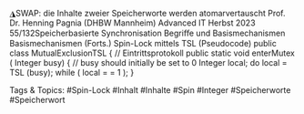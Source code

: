 ◮SWAP: die Inhalte zweier Speicherworte werden atomarvertauscht
Prof. Dr. Henning Pagnia (DHBW Mannheim) Advanced IT Herbst 2023 55/132Speicherbasierte Synchronisation Begriﬀe und Basismechanismen
Basismechanismen (Forts.)
Spin-Lock mittels TSL (Pseudocode)
public class MutualExclusionTSL  {  // Eintrittsprotokoll  public static void enterMutex  ( Integer busy) {  // busy should initially be set to 0    Integer local;    do       local = TSL (busy);    while ( local = = 1 );  }

   Tags & Topics:
   #Spin-Lock
   #Inhalt
   #Inhalte
   #Spin
   #Integer
   #Speicherworte
   #Speicherwort
